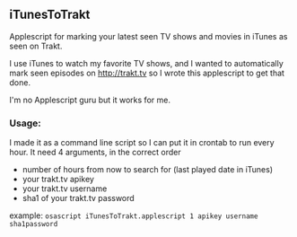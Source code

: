 ## iTunesToTrakt
Applescript for marking your latest seen TV shows and movies in iTunes as seen on Trakt. 

I use iTunes to watch my favorite TV shows, and I wanted to automatically mark seen episodes on <http://trakt.tv> so I wrote this applescript to get that done. 

I'm no Applescript guru but it works for me.

### Usage:
I made it as a command line script so I can put it in crontab to run every hour. 
It need 4 arguments, in the correct order 

- number of hours from now to search for (last played date in iTunes) 
- your trakt.tv apikey 
- your trakt.tv username 
- sha1 of your trakt.tv password 

example:
`osascript iTunesToTrakt.applescript 1 apikey username sha1password`

